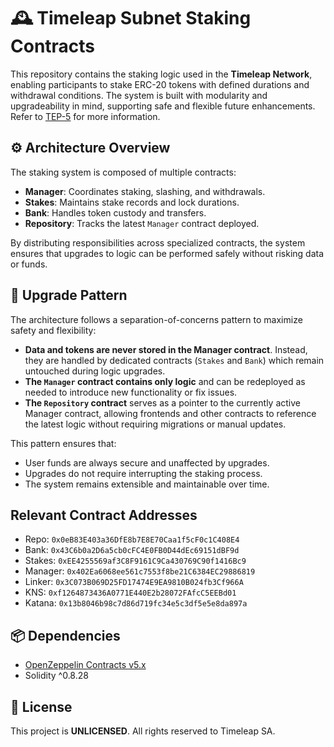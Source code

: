 # 🕰️ Timeleap Subnet Staking Contracts

This repository contains the staking logic used in the **Timeleap Network**,
enabling participants to stake ERC-20 tokens with defined durations and
withdrawal conditions. The system is built with modularity and upgradeability in
mind, supporting safe and flexible future enhancements. Refer to
[TEP-5](https://timeleap.swiss/docs/tep/5) for more information.

## ⚙️ Architecture Overview

The staking system is composed of multiple contracts:

- **Manager**: Coordinates staking, slashing, and withdrawals.
- **Stakes**: Maintains stake records and lock durations.
- **Bank**: Handles token custody and transfers.
- **Repository**: Tracks the latest `Manager` contract deployed.

By distributing responsibilities across specialized contracts, the system
ensures that upgrades to logic can be performed safely without risking data or
funds.

## 🔁 Upgrade Pattern

The architecture follows a separation-of-concerns pattern to maximize safety and
flexibility:

- **Data and tokens are never stored in the Manager contract**. Instead, they
  are handled by dedicated contracts (`Stakes` and `Bank`) which remain
  untouched during logic upgrades.
- **The `Manager` contract contains only logic** and can be redeployed as needed
  to introduce new functionality or fix issues.
- **The `Repository` contract** serves as a pointer to the currently active
  Manager contract, allowing frontends and other contracts to reference the
  latest logic without requiring migrations or manual updates.

This pattern ensures that:

- User funds are always secure and unaffected by upgrades.
- Upgrades do not require interrupting the staking process.
- The system remains extensible and maintainable over time.

## Relevant Contract Addresses

- Repo: `0x0eB83E403a36DfE8b7E8E70Caa1f5cF0c1C408E4`
- Bank: `0x43C6b0a2D6a5cb0cFC4E0FB0D44dEc69151dBF9d`
- Stakes: `0xEE4255569af3C8F9161C9Ca430769C90f1416Bc9`
- Manager: `0x402Ea6068ee561c7553f8be21C6384EC29886819`
- Linker: `0x3C073B069D25FD17474E9EA9810B024fb3Cf966A`
- KNS: `0xf1264873436A0771E440E2b28072FAfcC5EEBd01`
- Katana: `0x13b8046b98c7d86d719fc34e5c3df5e5e8da897a`

## 📦 Dependencies

- [OpenZeppelin Contracts v5.x](https://github.com/OpenZeppelin/openzeppelin-contracts)
- Solidity ^0.8.28

## 📄 License

This project is **UNLICENSED**. All rights reserved to Timeleap SA.
